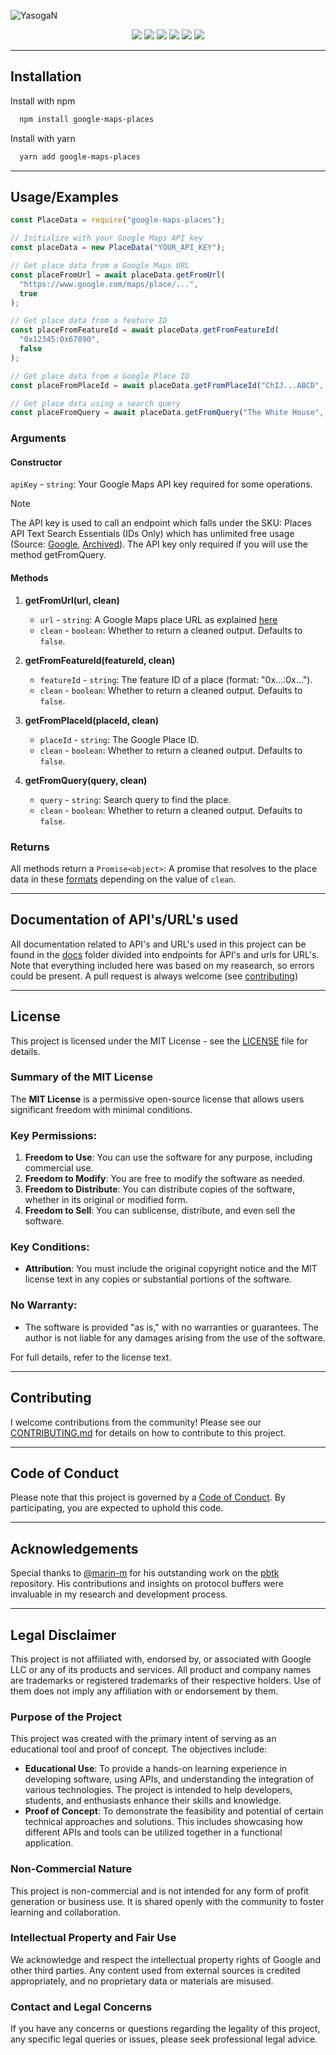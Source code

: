 ![YasogaN](https://socialify.git.ci/YasogaN/google-maps-places/image?description=1&descriptionEditable=A%20NPM%20module%20to%20fetch%20place%20details%20from%20Google%20Maps&font=Source%20Code%20Pro&name=1&owner=1&theme=Auto)

<div align="center">

![](https://img.shields.io/github/license/YasogaN/google-maps-places.svg?style=for-the-badge&color=blue)
![](https://img.shields.io/github/forks/YasogaN/google-maps-places.svg?style=for-the-badge)
![](https://img.shields.io/github/stars/YasogaN/google-maps-places.svg?style=for-the-badge)
![](https://img.shields.io/github/watchers/YasogaN/google-maps-places.svg?style=for-the-badge)
![](https://img.shields.io/github/issues/YasogaN/google-maps-places.svg?style=for-the-badge)
![](https://img.shields.io/github/languages/code-size/YasogaN/google-maps-places?style=for-the-badge)

</div>

---

## Installation

Install with npm

```bash
  npm install google-maps-places
```

Install with yarn

```bash
  yarn add google-maps-places
```

---

## Usage/Examples

```js
const PlaceData = require("google-maps-places");

// Initialize with your Google Maps API key
const placeData = new PlaceData("YOUR_API_KEY");

// Get place data from a Google Maps URL
const placeFromUrl = await placeData.getFromUrl(
  "https://www.google.com/maps/place/...",
  true
);

// Get place data from a feature ID
const placeFromFeatureId = await placeData.getFromFeatureId(
  "0x12345:0x67890",
  false
);

// Get place data from a Google Place ID
const placeFromPlaceId = await placeData.getFromPlaceId("ChIJ...ABCD", true);

// Get place data using a search query
const placeFromQuery = await placeData.getFromQuery("The White House", false);
```

### Arguments

#### Constructor

`apiKey` - `string`: Your Google Maps API key required for some operations.

> [!NOTE]
> The API key is used to call an endpoint which falls under the SKU: Places API Text Search Essentials (IDs Only) which has unlimited free usage (Source: [Google](https://developers.google.com/maps/billing-and-pricing/pricing#places-pricing), [Archived](https://ghostarchive.org/archive/sIZdT)). The API key only required if you will use the method getFromQuery.

#### Methods

1. **getFromUrl(url, clean)**

   - `url` - `string`: A Google Maps place URL as explained [here](https://github.com/YasogaN/google-maps-places/blob/main/docs/urls/place.md)
   - `clean` - `boolean`: Whether to return a cleaned output. Defaults to `false`.

2. **getFromFeatureId(featureId, clean)**

   - `featureId` - `string`: The feature ID of a place (format: "0x...:0x...").
   - `clean` - `boolean`: Whether to return a cleaned output. Defaults to `false`.

3. **getFromPlaceId(placeId, clean)**

   - `placeId` - `string`: The Google Place ID.
   - `clean` - `boolean`: Whether to return a cleaned output. Defaults to `false`.

4. **getFromQuery(query, clean)**
   - `query` - `string`: Search query to find the place.
   - `clean` - `boolean`: Whether to return a cleaned output. Defaults to `false`.

### Returns

All methods return a `Promise<object>`: A promise that resolves to the place data in these [formats](https://github.com/YasogaN/google-maps-places/blob/main/docs/outputs/output.md) depending on the value of `clean`.

---

## Documentation of API's/URL's used

All documentation related to API's and URL's used in this project can be found in the [docs](https://github.com/YasogaN/google-maps-places/blob/main/docs/) folder divided into endpoints for API's and urls for URL's. Note that everything included here was based on my reasearch, so errors could be present. A pull request is always welcome (see [contributing](#contributing))

---

## License

This project is licensed under the MIT License - see the [LICENSE](https://github.com/YasogaN/google-maps-places/blob/main/LICENSE) file for details.

### Summary of the MIT License

The **MIT License** is a permissive open-source license that allows users significant freedom with minimal conditions.

### Key Permissions:

1. **Freedom to Use**: You can use the software for any purpose, including commercial use.
2. **Freedom to Modify**: You are free to modify the software as needed.
3. **Freedom to Distribute**: You can distribute copies of the software, whether in its original or modified form.
4. **Freedom to Sell**: You can sublicense, distribute, and even sell the software.

### Key Conditions:

- **Attribution**: You must include the original copyright notice and the MIT license text in any copies or substantial portions of the software.

### No Warranty:

- The software is provided "as is," with no warranties or guarantees. The author is not liable for any damages arising from the use of the software.

For full details, refer to the license text.

---

## Contributing

I welcome contributions from the community! Please see our [CONTRIBUTING.md](https://github.com/YasogaN/google-maps-places/blob/main/CONTRIBUTING.md) for details on how to contribute to this project.

---

## Code of Conduct

Please note that this project is governed by a [Code of Conduct](https://github.com/YasogaN/google-maps-places/blob/main/CODE_OF_CONDUCT.md). By participating, you are expected to uphold this code.

---

## Acknowledgements

Special thanks to [@marin-m](https://github.com/marin-m) for his outstanding work on the [pbtk](https://github.com/marin-m/pbtk) repository. His contributions and insights on protocol buffers were invaluable in my research and development process.

---

## Legal Disclaimer

This project is not affiliated with, endorsed by, or associated with Google LLC or any of its products and services. All product and company names are trademarks or registered trademarks of their respective holders. Use of them does not imply any affiliation with or endorsement by them.

### Purpose of the Project

This project was created with the primary intent of serving as an educational tool and proof of concept. The objectives include:

- **Educational Use**: To provide a hands-on learning experience in developing software, using APIs, and understanding the integration of various technologies. The project is intended to help developers, students, and enthusiasts enhance their skills and knowledge.
- **Proof of Concept**: To demonstrate the feasibility and potential of certain technical approaches and solutions. This includes showcasing how different APIs and tools can be utilized together in a functional application.

### Non-Commercial Nature

This project is non-commercial and is not intended for any form of profit generation or business use. It is shared openly with the community to foster learning and collaboration.

### Intellectual Property and Fair Use

We acknowledge and respect the intellectual property rights of Google and other third parties. Any content used from external sources is credited appropriately, and no proprietary data or materials are misused.

### Contact and Legal Concerns

If you have any concerns or questions regarding the legality of this project, any specific legal queries or issues, please seek professional legal advice.
